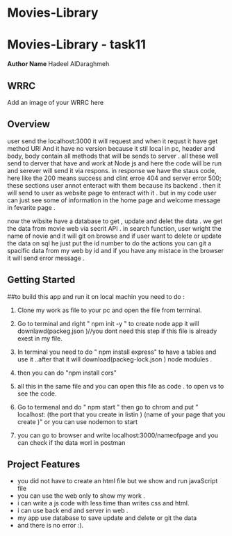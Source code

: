 # Movies-Library
#  Movies-Library - task11 

**Author Name** Hadeel AlDaraghmeh

## WRRC
Add an image of your WRRC here

## Overview

user send the localhost:3000 it will request and when it requst it have get method URI And it have no version because it stil local in pc, header and body, body contain all methods that will be sends to server .
all these well send to derver that have and work at Node js and here the code will be run and serever will send it via respons.
in response we have the staus code, here like the 200  means success and clint erroe 404 and server error 500; these sections user annot enteract with them because its backend .
then it will send to user as website page to enteract with it .
but in my code user can just see  some of information in the home page and welcome message in fevarite page .
<!--the edit -->
now the wibsite have a database to get , update  and delet the data .
we get the data from movie web via secrit API .
in search function, user wright the name of novie and it will git on browse 
and if user want to delete or update the data on sql he just put the id number to do the actions 
you can git a spacific data from my web by id and if you have any mistace in the browser it will send error message .


## Getting Started
<!-- What are the steps that a user must take in order to build this app on their own machine and get it running? -->
##to build this app and run it on local machin you need to do :
1.  Clone my work as file to your pc and open the file from terminal.   
2.  Go to terminal and right " npm init -y "  to create node app it will downlawd(packeg.json )//you dont need this step if this file is already exest in my file.

3.  In terminal you need to do " npm install express" to have a tables and use it ..after that it will download(packeg-lock.json ) node modules .
4.  then you  can do "npm install cors"
5. all this in the same file and you can open this file as code .
to open vs to see the code.

6. Go to termenal and do " npm start  " then go to chrom and put " localhost: (the port that you create in listin ) (name of your page that you create )" or you can use nodemon to start 

7. you can go to browser and write localhost:3000/nameofpage 
and you can check if the data worl in postman 


## Project Features
<!-- What are the features included in you app -->
- you did not have to create an html file but we show and run javaScript file 
- you can use the web only to show my work .
- i can write a js code with less time than writes css and html.
- i can use back end and server in web .
- my app use database to save update and delete or git the data 
- and there is no error :).